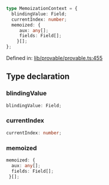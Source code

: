 ```ts
type MemoizationContext = {
  blindingValue: Field;
  currentIndex: number;
  memoized: {
     aux: any[];
     fields: Field[];
    }[];
};
```

Defined in: [lib/provable/provable.ts:455](https://github.com/o1-labs/o1js/blob/89b7d1522af805d6d4c45a96d7a9cbc29a457aec/src/lib/provable/provable.ts#L455)

## Type declaration

### blindingValue

```ts
blindingValue: Field;
```

### currentIndex

```ts
currentIndex: number;
```

### memoized

```ts
memoized: {
  aux: any[];
  fields: Field[];
 }[];
```
